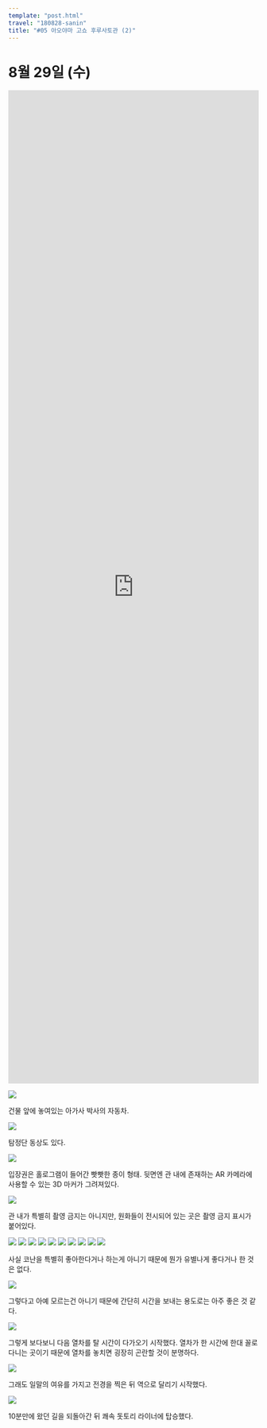 ```yaml
---
template: "post.html"
travel: "180828-sanin"
title: "#05 아오야마 고쇼 후루사토관 (2)"
---
```


# 8월 29일 (수)

<iframe src="https://www.google.com/maps/embed?pb=!1m18!1m12!1m3!1d15427.897710891322!2d133.7752049212847!3d35.502041834282934!2m3!1f0!2f0!3f0!3m2!1i1024!2i768!4f13.1!3m3!1m2!1s0x355675c88407d9f3%3A0x2f5bf87cc5ca2e7f!2z7L2U64KcIO2DkOygleyCrCDqs6DtlqXqtIA!5e0!3m2!1sko!2skr!4v1535958607539" style="width: 100%; height: 50vh; border: 0" frameborder="0" allowfullscreen></iframe>

![](/180828-sanin/04_18.jpg)

건물 앞에 놓여있는 아가사 박사의 자동차.

![](/180828-sanin/04_19.jpg)

탐정단 동상도 있다.

![](/180828-sanin/05_01.jpg)

입장권은 홀로그램이 들어간 빳빳한 종이 형태.
뒷면엔 관 내에 존재하는 AR 카메라에 사용할 수 있는 3D 마커가 그려져있다.

![](/180828-sanin/05_02.jpg)

관 내가 특별히 촬영 금지는 아니지만, 원화들이 전시되어 있는 곳은 촬영 금지 표시가 붙어있다.

![](/180828-sanin/05_03.jpg)
![](/180828-sanin/05_04.jpg)
![](/180828-sanin/05_05.jpg)
![](/180828-sanin/05_06.jpg)
![](/180828-sanin/05_07.jpg)
![](/180828-sanin/05_08.jpg)
![](/180828-sanin/05_09.jpg)
![](/180828-sanin/05_10.jpg)
![](/180828-sanin/05_11.jpg)
![](/180828-sanin/05_12.jpg)

사실 코난을 특별히 좋아한다거나 하는게 아니기 때문에 뭔가 유별나게 좋다거나 한 것은 없다.

![](/180828-sanin/05_13.jpg)

그렇다고 아예 모르는건 아니기 때문에 간단히 시간을 보내는 용도로는 아주 좋은 것 같다.

![](/180828-sanin/05_14.jpg)

그렇게 보다보니 다음 열차를 탈 시간이 다가오기 시작했다.
열차가 한 시간에 한대 꼴로 다니는 곳이기 때문에 열차를 놓치면 굉장히 곤란할 것이 분명하다.

![](/180828-sanin/05_15.jpg)

그래도 일말의 여유를 가지고 전경을 찍은 뒤 역으로 달리기 시작했다.

![](/180828-sanin/05_16.jpg)

10분만에 왔던 길을 되돌아간 뒤 쾌속 돗토리 라이너에 탑승했다.
